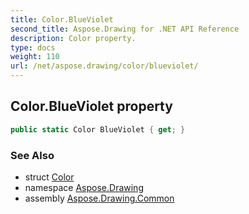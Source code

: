 ```yaml
---
title: Color.BlueViolet
second_title: Aspose.Drawing for .NET API Reference
description: Color property. 
type: docs
weight: 110
url: /net/aspose.drawing/color/blueviolet/
---
```

## Color.BlueViolet property

```csharp
public static Color BlueViolet { get; }
```

### See Also

* struct [Color](../)
* namespace [Aspose.Drawing](../../color/)
* assembly [Aspose.Drawing.Common](../../../)


